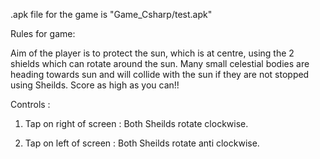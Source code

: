 .apk file for the game is "Game_Csharp/test.apk"

Rules for game:

  Aim of the player is to protect the sun, which is at centre, using the 2 shields which can rotate around the sun.
Many small celestial bodies are heading towards sun and will collide with the sun if they are not stopped using Sheilds.
Score as high as you can!!

Controls :

1. Tap on right of screen : Both Sheilds rotate clockwise. 

2. Tap on left of screen :  Both Sheilds rotate anti clockwise.
